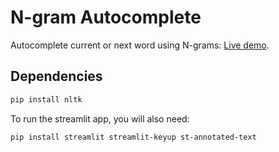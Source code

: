 # N-gram Autocomplete

Autocomplete current or next word using N-grams: [Live demo](https://ngram-autocomplete.streamlit.app/).

## Dependencies

```bash
pip install nltk
```

To run the streamlit app, you will also need:

```bash
pip install streamlit streamlit-keyup st-annotated-text
```
